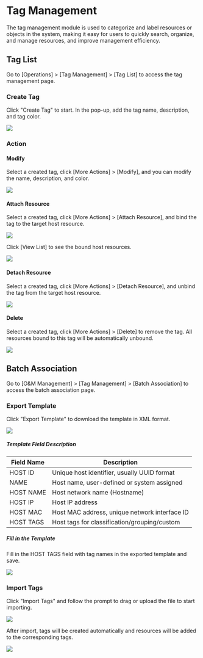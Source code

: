 # Tag Management

The tag management module is used to categorize and label resources or objects in the system, making it easy for users to quickly search, organize, and manage resources, and improve management efficiency.

## **Tag List**

Go to [Operations] > [Tag Management] > [Tag List] to access the tag management page.

### **Create Tag**

Click "Create Tag" to start. In the pop-up, add the tag name, description, and tag color.

![](./images/tagmanagement-taglist-1.png)

### **Action**

#### **Modify**

Select a created tag, click [More Actions] > [Modify], and you can modify the name, description, and color.

![](./images/tagmanagement-taglist-2.png)

#### **Attach Resource**

Select a created tag, click [More Actions] > [Attach Resource], and bind the tag to the target host resource.

![](./images/tagmanagement-taglist-3.png)

Click [View List] to see the bound host resources.

![](./images/tagmanagement-taglist-4.png)

#### **Detach Resource**

Select a created tag, click [More Actions] > [Detach Resource], and unbind the tag from the target host resource.

![](./images/tagmanagement-taglist-5.png)

#### **Delete**

Select a created tag, click [More Actions] > [Delete] to remove the tag. All resources bound to this tag will be automatically unbound.

![](./images/tagmanagement-taglist-6.png)

## **Batch Association**

Go to [O&M Management] > [Tag Management] > [Batch Association] to access the batch association page.

### **Export Template**

Click "Export Template" to download the template in XML format.

![](./images/tagmanagement-batchassociation-1.png)

##### **Template Field Description**

| Field Name | Description                                   |
|------------|----------------------------------------------|
| HOST ID    | Unique host identifier, usually UUID format   |
| NAME       | Host name, user-defined or system assigned    |
| HOST NAME  | Host network name (Hostname)                  |
| HOST IP    | Host IP address                               |
| HOST MAC   | Host MAC address, unique network interface ID |
| HOST TAGS  | Host tags for classification/grouping/custom  |

##### **Fill in the Template**

Fill in the HOST TAGS field with tag names in the exported template and save.

![](./images/tagmanagement-batchassociation-2.png)

### **Import Tags**

Click "Import Tags" and follow the prompt to drag or upload the file to start importing.

![](./images/tagmanagement-batchassociation-3.png)

After import, tags will be created automatically and resources will be added to the corresponding tags.

![](./images/tagmanagement-batchassociation-4.png)

